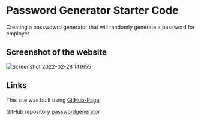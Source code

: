 # Password Generator Starter Code
Creating a passwowrd generator that will randomly generate a password for employer

## Screenshot of the website

![Screenshot 2022-02-28 141655](https://user-images.githubusercontent.com/98116215/155974483-650db8d0-7a99-4e5b-823b-af8012ce580b.png)

## Links
This site was built using [GitHub-Page](https://jaylee0119.github.io/Password-Generator/)


GitHub repository [passwordgenerator](https://github.com/Jaylee0119/Password-Generator)
